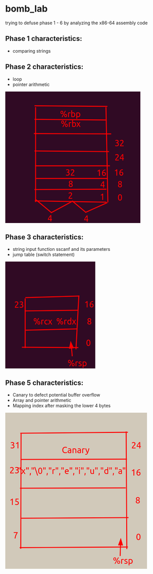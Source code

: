 # bomb_lab
trying to defuse phase 1 - 6 by analyzing the x86-64 assembly code


## Phase 1 characteristics:
 - comparing strings 
 
 
## Phase 2 characteristics:
 - loop
 - pointer arithmetic

![](phase2.png)


## Phase 3 characteristics:
 - string input function sscanf and its parameters
 - jump table (switch statement)

![](phase3.png)


## Phase 5 characteristics:
  - Canary to defect potential buffer overflow
  - Array and pointer arithmetic
  - Mapping index after masking the lower 4 bytes
    
![](phase5.png)
